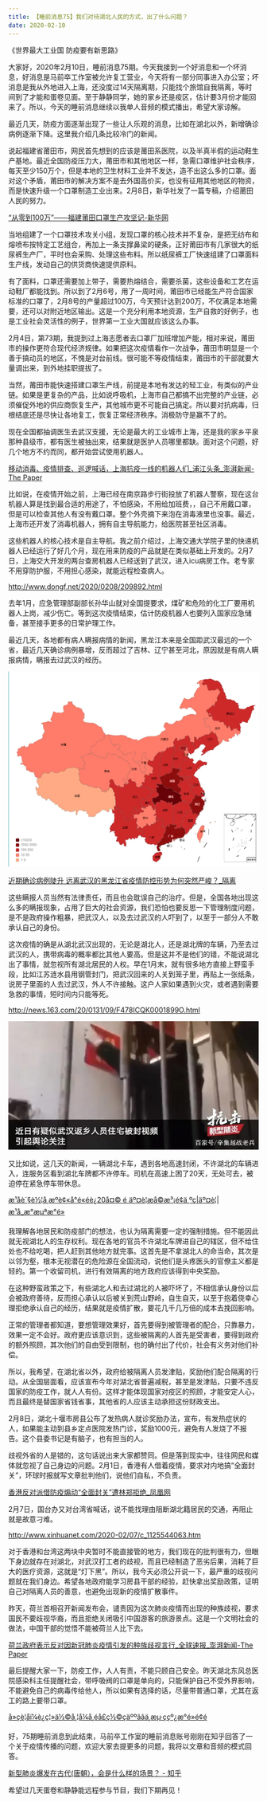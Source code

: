 ```yaml
---
title: 【睡前消息75】我们对待湖北人民的方式，出了什么问题？
date: 2020-02-10
---
```


《世界最大工业国 防疫要有新思路》

大家好，2020年2月10日，睡前消息75期。今天我接到一个好消息和一个坏消息，好消息是马前卒工作室被允许复工营业，今天将有一部分同事进入办公室；坏消息是我从外地进入上海，还没度过14天隔离期，只能找个旅馆自我隔离，等时间到了才能和蛋卷见面。至于静静同学，她的家乡还是疫区，估计要3月份才能回来了。所以，今天的睡前消息继续以我单人音频的模式播出，希望大家谅解。

最近几天，防疫方面逐渐出现了一些让人乐观的消息，比如在湖北以外，新增确诊病例逐渐下降。这里我介绍几条比较冷门的新闻。

说起福建省莆田市，网民首先想到的应该是莆田系医院，以及半真半假的运动鞋生产基地。最近全国防疫压力大，莆田市和其他地区一样，急需口罩维护社会秩序，每天至少150万个，但是本地的卫生材料工业并不发达，造不出这么多的口罩。面对这个矛盾，莆田市的解决方案不是去外国高价买，也没有征用其他地区的物资，而是快速升级一个口罩制造工业出来。2月8日，新华社发了一篇专稿，介绍莆田人民的努力。

[
“从零到100万”——福建莆田口罩生产攻坚记-新华网
](http://www.xinhuanet.com/politics/2020-02/08/c_1125546024.htm)

当地组建了一个口罩技术攻关小组，发现口罩的核心技术并不复杂，是把无纺布和熔喷布按特定工艺组合，再加上一条支撑鼻梁的硬条，正好莆田市有几家很大的纸尿裤生产厂，平时也会采购、处理这些布料。所以纸尿裤工厂快速组建了口罩面料生产线，发动自己的供货商快速提供原料。

有了面料，口罩还需要加上带子，需要热熔结合，需要杀菌，这些设备和工艺在运动鞋厂都能找到。所以到了2月6号，用了一周时间，莆田市已经能生产符合国家标准的口罩了，2月8号的产量超过100万，今天预计达到200万，不仅满足本地需要，还可以对附近地区输出。这是一个充分利用本地资源，生产自救的好例子，也是工业社会灵活性的例子，世界第一工业大国就应该这么办事。

2月4日，第73期，我提到过上海志愿者去口罩厂加班增加产能，相对来说，莆田市的操作更符合现代经济规律。如果把这次疫情看作一次战争，莆田市明显是一个善于搞动员的地区，不愧是对台前线。很可能不等疫情结束，莆田市的干部就要大量调出来，到外地挂职提拔了。

当然，莆田市能快速搭建口罩生产线，前提是本地有发达的轻工业，有类似的产业链。如果是更复杂的产品，比如说呼吸机，上海市自己都搞不出完整的产业链，必须催促外地的供应商恢复生产，其他城市更不可能自己搞定。所以要对抗病毒，归根结底还是尽快让各地复工，恢复正常经济秩序。消极防守是赢不了的。

现在全国都抽调医生去武汉支援，无论是最大的工业城市上海，还是我的家乡平泉那种县级市，都有医生被抽出来，结果就是医护人员哪里都缺。面对这个问题，好几个地方不约而同，都开始尝试使用机器人。

[移动消毒、疫情排查、巡逻喊话，上海抗疫一线的机器人们_浦江头条_澎湃新闻-The Paper](https://www.thepaper.cn/newsDetail_forward_5725873)

比如说，在疫情开始之前，上海已经在南京路步行街投放了机器人警察，现在这台机器人算是找到最合适的用途了，不怕感染，不用给加班费，，自己不用戴口罩，但是可以检查其他人有没有戴口罩。整个外壳摘下来泡在消毒液里也没事。最近，上海市还开发了消毒机器人，拥有自主导航能力，给医院甚至社区消毒。

这些机器人的核心技术是自主导航。我之前介绍过，上海交通大学院子里的快递机器人已经运行了好几个月，现在用来防疫的产品就是在类似基础上开发的。2月7日，上海交大开发的两台查房机器人已经送到了武汉，进入icu病房工作。老专家不用穿防护服，不用担心感染，就能远程检查病人。

<http://www.dongf.net/2020/0208/209892.html>

去年1月，应急管理部副部长孙华山就对全国提要求，煤矿和危险的化工厂要用机器人上岗，减少伤亡。等到这次疫情结束，估计防疫机器人也要列入国家应急储备，甚至接手更多的日常护理工作。

最近几天，各地都有病人瞒报病情的新闻，黑龙江本来是全国距武汉最远的一个省，最近几天确诊病例暴增，反而超过了吉林、辽宁甚至河北，原因就是有病人瞒报病情，瞒报去过武汉的经历。

![](/images/btnews/btnews/0001_0100/0075/image1.webp)

[近期确诊病例陡升 远离武汉的黑龙江省疫情防控形势为何突然严峻？\_隔离](http://www.sohu.com/a/371660434_362042?spm=smpc.news-home.top-news2.4.1581254115594DoMKhGE&_f=index_chan08news_3)

这些瞒报人员当然有法律责任，而且也会耽误自己的治疗。但是，全国各地出现这么多的瞒报现象，占用了巨大的社会资源，我们恐怕也要反思一下管理制度问题，是不是政府操作粗暴，把武汉人，以及去过武汉的人吓到了，以至于一部分人不敢承认自己的身份。

这次疫情的确是从湖北武汉出现的，无论是湖北人，还是湖北牌的车辆，乃至去过武汉的人，携带病毒的概率都比其他人要高。但是这并不是他们的错，不能说湖北出了事情，就忽视所有湖北居民的人权。早在1月末，就有很多地方直接上野蛮手段，比如江苏涟水县用钢管封门，把武汉回来的人关到笼子里，再贴上一张纸条，说房子里面的人去过武汉，外人不许接触。这户人家如果遇到火灾，或者遇到需要急救的事情，短时间内只能等死。

<http://news.163.com/20/0131/09/F478ICQK0001899O.html>

![](/images/btnews/btnews/0001_0100/0075/image2.webp)

又比如说，这几天的新闻，一辆湖北卡车，遇到各地高速封闭，不许湖北的车辆进入，连服务区看到湖北车牌都不许停车。司机在高速上困了20天，无处可去，被迫停在紧急停车带休息。

[æ¹åè´§è½¦å¸æºè¢«å°é«éè¿20å¤© é äº¤è­¦æå©æ³¡é¢ä¸ºç\|äº¤è­¦\|æ¹å\_æ°æµªæ°é»](http://news.sina.com.cn/o/2020-02-08/doc-iimxyqvz1241865.shtml)

我理解各地居民和防疫部门的想法，也认为隔离需要一定的强制措施。但不能因此就无视湖北人的生存权利。现在各地的官员不许湖北车牌进自己的辖区，但不给住处也不给吃喝，把人赶到其他地方就完事。这首先是不拿湖北人的命当命，其次是以邻为壑，根本无视潜在的危险源在全国流动，说他们是头疼医头的官僚主义都是轻的。第一个收留司机，进行有效隔离的地方政府应该得到中央奖励。

在这种野蛮政策之下，有些湖北人和去过湖北的人被吓坏了，不相信承认身份以后会被政府善待，反而担心承认以后被关到荒山野岭，自生自灭，以至于抱着侥幸心理拒绝承认自己的经历，结果就是疫情扩散，要花几千几万倍的成本去挽回影响。

正常的管理者都知道，要想管理效果好，首先要得到被管理者的配合，只靠暴力，效果一定不会好。政府更应该意识到，这些被隔离的人首先是受害者，要得到政府的额外照顾，其次他们的自由受到限制，也的确付出了代价，社会有义务对他们补偿。

所以，我希望，在湖北省以外，政府给被隔离人员发津贴，奖励他们配合隔离的行动。从全国层面看，应该宣布今年对湖北省普遍减税，甚至是发津贴，只要不违反国家的防疫工作，就人人有份。这样才能体现国家对疫区的照顾，才能安定人心，而且最终是替国家省钱省事，其他省的人应该主动承担这份财政支出。

2月8日，湖北十堰市房县公布了发热病人就诊奖励办法，宣布，有发热症状的人，如果能主动到县乡定点医院发热门诊，奖励1000元，避免有人发烧了不报告。这个县委书记是有脑子，也有担当的人。

歧视外省的人是错的，这句话说出来大家都赞同。但是落到现实中，往往网民和媒体就忽视了自己身边的问题。2月1日，香港有人借着疫情，要求对内地搞“全面封关”，环球时报就写文章批判他们，说他们自私，不负责。

[香港反对派借防疫煽动“全面封关”遭林郑拒绝_凤凰网](http://news.ifeng.com/c/7thYlGZGAxd)

2月7日，国台办又对台湾省喊话，说不能找理由阻断湖北籍居民的交通，再阻止就是故意刁难。

<http://www.xinhuanet.com/2020-02/07/c_1125544063.htm>

对于香港和台湾这两块中央暂时不能直接管的地方，我们现在的批判很有力，但眼下身边就存在对湖北，对武汉打工者的歧视，而且已经制造了恶劣后果，消耗了巨大的医疗资源，这就是“灯下黑”。所以，我今天必须公开说一下，最严重的歧视问题就在我们身边。希望各地政府能学习房县干部的经验，赶快拿出奖励政策，证明自己对隔离人员的善意，也避免出现新的疫情扩散事件。

昨天，荷兰首相召开新闻发布会，谴责因为这次肺炎疫情而出现的种族歧视，要求国民不要歧视华裔，而且拒绝关闭吸引中国游客的旅游景点。这是一个文明社会的做法，中国干部的觉悟不能被荷兰人比下去。

[荷兰政府表示反对因新冠肺炎疫情引发的种族歧视言行_全球速报_澎湃新闻-The Paper](https://www.thepaper.cn/newsDetail_forward_5864727)

最后提醒大家一下，防疫工作，人人有责，不能只顾自己安全。昨天湖北东风总医院感染科主任提醒社会，带呼吸阀的口罩是单向的，只能保护自己不受外界影响，不能避免自己的病毒传给他人，所以如果有选择的话，尽量带普通口罩，尤其在返工的路上要带口罩。

[å»çè­¦åï¼è¿ç¦»ä½©å¸¦å¼å¸éå£ç½©çäººââä¸æµ·ç­çº¿æ°é»é¢é](https://news.online.sh.cn/news/gb/content/2020-02/10/content_9497998.htm)

好，75期睡前消息到此结束，马前卒工作室的睡前消息账号刚刚在知乎回答了一个关于疫情传播的问题，欢迎大家去提更多的问题，我将以文章和音频的模式回答。

[新型肺炎爆发在古代(唐朝），会是什么样的场景？ - 知乎](https://www.zhihu.com/question/368424221/answer/1007563715)

希望过几天蛋卷和静静能远程参与节目，我们下期再见！
